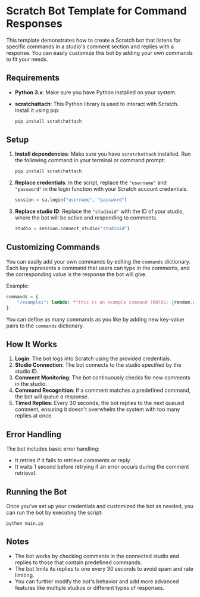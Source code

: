 # Scratch Bot Template for Command Responses

This template demonstrates how to create a Scratch bot that listens for specific commands in a studio's comment section and replies with a response. You can easily customize this bot by adding your own commands to fit your needs.

## Requirements

- **Python 3.x**: Make sure you have Python installed on your system.
- **scratchattach**: This Python library is used to interact with Scratch. Install it using pip:

    ```python
  pip install scratchattach
    ```

## Setup

1. **Install dependencies**:
    Make sure you have `scratchattach` installed. Run the following command in your terminal or command prompt:

    ```python
    pip install scratchattach
    ```

2. **Replace credentials**:
    In the script, replace the `"username"` and `"password"` in the login function with your Scratch account credentials.

    ```python
    session = sa.login("username", "password")
    ```

3. **Replace studio ID**:
    Replace the `"studioid"` with the ID of your studio, where the bot will be active and responding to comments.

    ```python
    studio = session.connect_studio("studioid")
    ```

## Customizing Commands

You can easily add your own commands by editing the `commands` dictionary. Each key represents a command that users can type in the comments, and the corresponding value is the response the bot will give.

Example:
```python
commands = {
    "/example1": lambda: f"this is an example command (RNTAS: {random.randint(1000, 9999)})",
}
```

You can define as many commands as you like by adding new key-value pairs to the `commands` dictionary.

## How It Works

1. **Login**: The bot logs into Scratch using the provided credentials.
2. **Studio Connection**: The bot connects to the studio specified by the studio ID.
3. **Comment Monitoring**: The bot continuously checks for new comments in the studio.
4. **Command Recognition**: If a comment matches a predefined command, the bot will queue a response.
5. **Timed Replies**: Every 30 seconds, the bot replies to the next queued comment, ensuring it doesn't overwhelm the system with too many replies at once.

## Error Handling

The bot includes basic error handling:
- It retries if it fails to retrieve comments or reply.
- It waits 1 second before retrying if an error occurs during the comment retrieval.

## Running the Bot

Once you've set up your credentials and customized the bot as needed, you can run the bot by executing the script:

    python main.py

## Notes

- The bot works by checking comments in the connected studio and replies to those that contain predefined commands.
- The bot limits its replies to one every 30 seconds to avoid spam and rate limiting.
- You can further modify the bot's behavior and add more advanced features like multiple studios or different types of responses.

